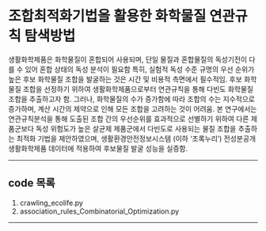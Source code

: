 # 조합최적화기법을 활용한 화학물질 연관규칙 탐색방법

생활화학제품은 화학물질이 혼합되어 사용되며, 단일 물질과 혼합물질의 독성기전이 다를 수 있어 혼합 상태의 독성 분석이 필요함 특히, 실험적 독성 수준 규명의 우선 순위가 높은 후보 화학물질 조합을 발굴하는 것은 시간 및 비용적 측면에서 필수적임.
후보 화학물질 조합을 선정하기 위하여 생활화학제품으로부터 연관규칙을 통해 다빈도 화학물질 조합을 추출하고자 함. 그러나, 화학물질의 수가 증가함에 따라 조합의 수는 지수적으로 증가하며, 계산 시간의 제약으로 인해 모든 조합을 고려하는 것이 어려움.
본 연구에서는 연관규칙분석을 통해 도출된 조합 간의 우선순위를 효과적으로 선별하기 위하여 다른 제품군보다 독성 위험도가 높은 살균제 제품군에서 다빈도로 사용되는 물질 조합을 추출하는 최적화 기법을 제안하였으며, 생활환경안전정보시스템 (이하 ‘초록누리’) 전성분공개 생활화학제품 데이터에 적용하여 후보물질 발굴 성능을 실증함.



------------------------------
## code 목록
1. crawling_ecolife.py
2. association_rules_Combinatorial_Optimization.py
------------------------------
